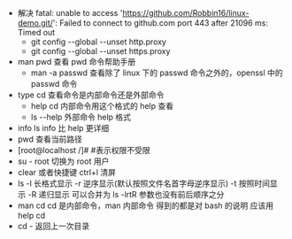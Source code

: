 - 解决 fatal: unable to access 'https://github.com/Robbin16/linux-demo.git/': Failed to connect to github.com port 443 after 21096 ms: Timed out
  - git config --global --unset http.proxy
  - git config --global --unset https.proxy
- man pwd 查看 pwd 命令帮助手册
  - man -a passwd 查看除了 linux 下的 passwd 命令之外的，openssl 中的 passwd 命令
- type cd 查看命令是内部命令还是外部命令
  - help cd 内部命令用这个格式的 help 查看
  - ls --help 外部命令 help 格式
- info ls info 比 help 更详细
- pwd 查看当前路径
- [root@localhost /]# #表示权限不受限
- su - root 切换为 root 用户
- clear 或者快捷键 ctrl+l 清屏
- ls -l 长格式显示 -r 逆序显示(默认按照文件名首字母逆序显示) -t 按照时间显示 -R 递归显示 可以合并为 ls -lrtR 参数也没有前后顺序之分
- man cd cd 是内部命令，man 内部命令 得到的都是对 bash 的说明 应该用 help cd
- cd - 返回上一次目录

